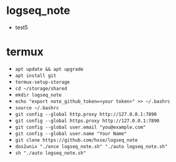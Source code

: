 # logseq_note
  * test5
# termux
  * `apt update && apt upgrade`
  * `apt install git`
  * `termux-setup-storage`
  * `cd ~/storage/shared`
  * `mkdir logseq_note`
  * `echo "export note_github_token=<your token>" >> ~/.bashrc`
  * `source ~/.bashrc`
  * `git config --global http.proxy http://127.0.0.1:7890`
  * `git config --global https.proxy http://127.0.0.1:7890`
  * `git config --global user.email "you@example.com"`
  * `git config --global user.name "Your Name"`
  * `git clone https://github.com/hxse/logseq_note`
  * `dos2unix "./once logseq_note.sh" "./auto logseq_note.sh"`
  * `sh "./auto logseq_note.sh"`
